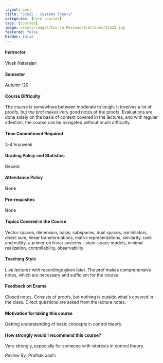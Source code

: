 ```yaml
---
layout: post
title: "SC625 - Systems Theory"
categories: [core courses]
tags: [courses]
image: assets/images/Course Reviews/Electives/SC625.jpg
featured: false
hidden: false
---
```


#### Instructor
Vivek Natarajan

#### Semester
Autumn '20

#### Course Difficulty
The course is somewhere between moderate to tough. It involves a lot of proofs, but the prof makes very good notes of the proofs. Evaluations are done solely on the basis of content covered in the lectures, and with regular attention, the course can be navigated without much difficulty.

#### Time Commitment Required
3-4 hrs/week

#### Grading Policy and Statistics
Decent.

#### Attendance Policy
None

#### Pre-requisites
None

#### Topics Covered in the Course
Vector spaces, dimension, basis, subspaces, dual spaces, annihilators, direct sum, linear transformations, matrix representations, similarity, rank and nullity, a primer on linear systems - state-space models, minimal realization, controllability, observability

#### Teaching Style
Live lectures with recordings given later. The prof makes comprehensive notes, which are necessary and sufficient for the course. 

#### Feedback on Exams
Closed notes. Consists of proofs, but nothing is outside what's covered in the class. Direct questions are asked from the lecture notes.

#### Motivation for taking this course
Getting understanding of basic concepts in control theory. 

#### How strongly would I recommend this course?
Very strongly, especially for someone with interests in control theory.

*Review By:* Pruthak Joshi